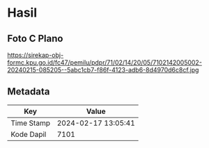 # Hasil

## Foto C Plano

https://sirekap-obj-formc.kpu.go.id/fc47/pemilu/pdpr/71/02/14/20/05/7102142005002-20240215-085205--5abc1cb7-f86f-4123-adb6-8d4970d6c8cf.jpg


## Metadata

| Key        | Value               |
| ---------- | ------------------- |
| Time Stamp | 2024-02-17 13:05:41 |
| Kode Dapil | 7101                |



